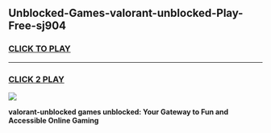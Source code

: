 
## Unblocked-Games-valorant-unblocked-Play-Free-sj904
<h3>
<a href="https://premium76.site?title=valorant-unblocked&ref=20M">CLICK TO PLAY</a></h3>
<hr>

<h3>
<a href="https://premium76.site?title=valorant-unblocked&ref=20M">CLICK 2 PLAY</a>
  
</h3>

<a href="https://premium76.site?title=valorant-unblocked&ref=19M"><img src="https://clearcache.store/games.png"></a>


**valorant-unblocked games unblocked: Your Gateway to Fun and Accessible Online Gaming**
